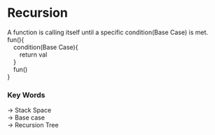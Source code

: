 # Recursion
A function is calling itself until a specific condition(Base Case) is met.  
fun(){  
&emsp;condition(Base Case){  
&emsp;&emsp;return val  
&emsp;}   
&emsp;fun()   
}  
### Key Words
-> Stack Space  
-> Base case  
-> Recursion Tree  





